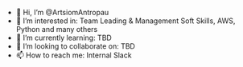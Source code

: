 - 👋 Hi, I’m @ArtsiomAntropau
- 👀 I’m interested in: Team Leading & Management Soft Skills, AWS, Python and many others
- 🌱 I’m currently learning: TBD
- 💞️ I’m looking to collaborate on: TBD
- 📫 How to reach me: Internal Slack

<!---
ArtsiomAntropau/ArtsiomAntropau is a ✨ special ✨ repository because its `README.md` (this file) appears on your GitHub profile.
You can click the Preview link to take a look at your changes.
--->
